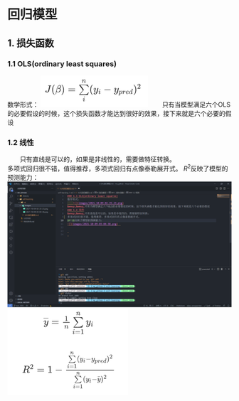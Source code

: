 # 回归模型
## 1. 损失函数
### 1.1 OLS(ordinary least squares)
数学形式：
    ![](images/2021-10-09-02-35-23.png)
&emsp;&emsp;只有当模型满足六个OLS的必要假设的时候，这个损失函数才能达到很好的效果，接下来就是六个必要的假设
### 1.2 线性
&emsp;&emsp;只有直线是可以的，如果是非线性的，需要做特征转换。  
多项式回归很不错，值得推荐，多项式回归有点像泰勒展开式。
$R^2$反映了模型的预测能力：![](images/2021-10-09-10-44-55.png)
![](images/2021-10-09-03-04-38.png)  


